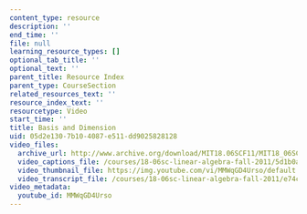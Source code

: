 ```yaml
---
content_type: resource
description: ''
end_time: ''
file: null
learning_resource_types: []
optional_tab_title: ''
optional_text: ''
parent_title: Resource Index
parent_type: CourseSection
related_resources_text: ''
resource_index_text: ''
resourcetype: Video
start_time: ''
title: Basis and Dimension
uid: 05d2e130-7b10-4087-e511-dd9025828128
video_files:
  archive_url: http://www.archive.org/download/MIT18.06SCF11/MIT18_06SC_110526_A2_300k.mp4
  video_captions_file: /courses/18-06sc-linear-algebra-fall-2011/5d1b0a876877508a9f92778ef7f46e97_MMWqGD4Urso.vtt
  video_thumbnail_file: https://img.youtube.com/vi/MMWqGD4Urso/default.jpg
  video_transcript_file: /courses/18-06sc-linear-algebra-fall-2011/e74ce06b1d1161001a180c18c9d5a060_MMWqGD4Urso.pdf
video_metadata:
  youtube_id: MMWqGD4Urso
---
```

